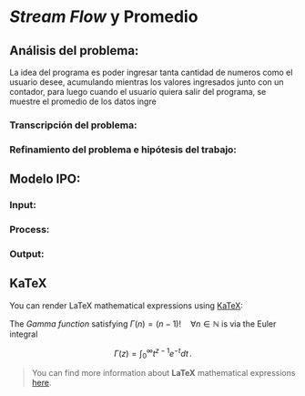 # *Stream Flow* y Promedio
## Análisis del problema:
La idea del programa es poder ingresar tanta cantidad de numeros como el usuario desee, acumulando mientras los valores ingresados junto con un contador, para luego cuando el usuario quiera salir del programa, se muestre el promedio de los datos ingre
### Transcripción del problema:
### Refinamiento del problema e hipótesis del trabajo:
## Modelo IPO:
### Input:
### Process:
### Output:

## KaTeX

You can render LaTeX mathematical expressions using [KaTeX](https://khan.github.io/KaTeX/):

The *Gamma function* satisfying $\Gamma(n) = (n-1)!\quad\forall n\in\mathbb N$ is via the Euler integral

$$
\Gamma(z) = \int_0^\infty t^{z-1}e^{-t}dt\,.
$$

> You can find more information about **LaTeX** mathematical expressions [here](http://meta.math.stackexchange.com/questions/5020/mathjax-basic-tutorial-and-quick-reference).
<!--stackedit_data:
eyJoaXN0b3J5IjpbMTU3OTAzMzY3MSwtNjEwOTAzMDY1XX0=
-->